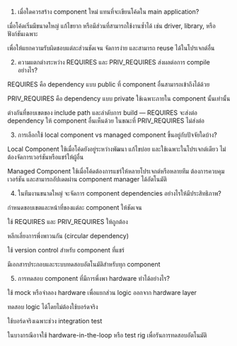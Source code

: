 1. เมื่อใดควรสร้าง component ใหม่ แทนที่จะเขียนโค้ดใน main application?

เมื่อโค้ดเริ่มมีขนาดใหญ่ แก้ไขยาก หรือมีส่วนที่สามารถใช้งานซ้ำได้ เช่น driver, library, หรือฟังก์ชันเฉพาะ

เพื่อให้แยกความรับผิดชอบแต่ละส่วนชัดเจน จัดการง่าย และสามารถ reuse ได้ในโปรเจกต์อื่น

2. ความแตกต่างระหว่าง REQUIRES และ PRIV_REQUIRES ส่งผลต่อการ compile อย่างไร?

REQUIRES คือ dependency แบบ public ที่ component อื่นสามารถเข้าถึงได้ด้วย

PRIV_REQUIRES คือ dependency แบบ private ใช้เฉพาะภายใน component นั้นเท่านั้น

ต่างกันที่ขอบเขตของ include path และลำดับการ build — REQUIRES จะส่งต่อ dependency ให้ component อื่นเห็นด้วย ในขณะที่ PRIV_REQUIRES ไม่ส่งต่อ

3. การเลือกใช้ local component vs managed component ขึ้นอยู่กับปัจจัยใดบ้าง?

Local Component
ใช้เมื่อโค้ดยังอยู่ระหว่างพัฒนา แก้ไขบ่อย และใช้เฉพาะในโปรเจกต์เดียว ไม่ต้องจัดการเวอร์ชันหรือแชร์ให้ผู้อื่น

Managed Component
ใช้เมื่อโค้ดต้องการแชร์ให้หลายโปรเจกต์หรือหลายทีม ต้องการควบคุมเวอร์ชัน และสามารถอัปเดตผ่าน component manager ได้อัตโนมัติ

4. ในทีมงานขนาดใหญ่ จะจัดการ component dependencies อย่างไรให้มีประสิทธิภาพ?

กำหนดขอบเขตและหน้าที่ของแต่ละ component ให้ชัดเจน

ใช้ REQUIRES และ PRIV_REQUIRES ให้ถูกต้อง

หลีกเลี่ยงการพึ่งพาวนกัน (circular dependency)

ใช้ version control สำหรับ component ที่แชร์

มีเอกสารประกอบและระบบทดสอบอัตโนมัติสำหรับทุก component

5. การทดสอบ component ที่มีการพึ่งพา hardware ทำได้อย่างไร?

ใช้ mock หรือจำลอง hardware เพื่อแยกส่วน logic ออกจาก hardware layer

ทดสอบ logic ได้โดยไม่ต้องใช้บอร์ดจริง

ใช้บอร์ดจริงเฉพาะช่วง integration test

ในบางกรณีอาจใช้ hardware-in-the-loop หรือ test rig เพื่อรันการทดสอบอัตโนมัติ

